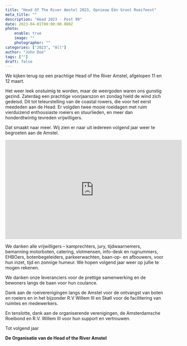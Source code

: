 ```yaml
---
title: "Head Of The River Amstel 2023, Opnieuw Één Groot Roeifeest"
meta_title: ""
description: "Head 2023 - Post 99"
date: 2023-04-01T00:00:00.000Z
photo:
    enable: true
    image: ""
    photographer: ""
categories: ["2023", "All"]
author: "John Doe"
tags: [""]
draft: false
---
```

We kijken terug op een prachtige Head of the River Amstel, afgelopen 11 en 12 maart.

Het weer leek onstuimig te worden, maar de weergoden waren ons gunstig gezind. Zaterdag een prachtige voorjaarszon en zondag hield de wind zich gedeisd. Dit tot teleurstelling van de coastal rowers, die voor het eerst meededen aan de Head. Er volgden twee mooie roeidagen met ruim vierduizend enthousiaste roeiers en stuurlieden, en meer dan honderdtwintig tevreden vrijwilligers.

Dat smaakt naar meer. Wij zien er naar uit iedereen volgend jaar weer te begroeten aan de Amstel.

<iframe width="560" height="315" src="https://www.youtube-nocookie.com/embed/fuiWOfwAwmw" title="YouTube video player" frameborder="0" allow="accelerometer; autoplay; clipboard-write; encrypted-media; gyroscope; picture-in-picture; web-share" allowfullscreen></iframe>

We danken alle vrijwilligers – kamprechters, jury, tijdwaarnemers, bemanning motorboten, catering, vlotmensen, info-desk en rugnummers, EHBOers, botenbegeleiders, parkeerwachten, baan-op- en afbouwers, voor hun inzet, tijd en zonnige humeur.
We hopen volgend jaar weer op jullie te mogen rekenen.

We danken onze leveranciers voor de prettige samenwerking en de bewoners langs de baan voor hun coulance.

Dank aan de roeiverenigingen langs de Amstel voor de ontvangst van boten en roeiers en in het bijzonder R.V Willem III en Skøll voor de facilitering van ruimtes en medewerkers.

En tenslotte, dank aan de organiserende verenigingen, de Amsterdamsche Roeibond en R.V. Willem III voor hun support en vertrouwen.


Tot volgend jaar

**De Organisatie van de Head of the River Amstel**